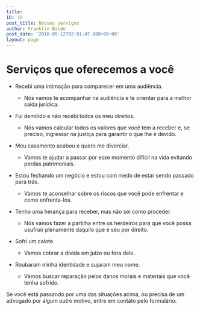 ```yaml
---
title: 
ID: 18
post_title: Nossos serviços
author: Franklin Baldo
post_date: '2016-05-12T02:01:47.000+00:00'
layout: page
---
```


# Serviços que oferecemos a você

* Recebi uma intimação para comparecer em uma audiência.
   * Nós vamos te acompanhar na audiência e te orientar para a melhor saída jurídica.

* Fui demitido e não recebi todos os meu direitos.
  * Nós vamos calcular todos os valores que você tem a receber e, se preciso, ingressar na justiça para garantir o que lhe é devido.

* Meu casamento acabou e quero me divorciar.
  * Vamos te ajudar a passar por esse momento difícil na vida evitando perdas patrimoniais.

* Estou fechando um negócio e estou com medo de estar sendo passado para trás.
  * Vamos te aconselhar sobre os riscos que você pode enfrentar e como enfrenta-los.

* Tenho uma herança para receber, mas não sei como proceder.
  * Nós vamos fazer a partilha entre os herdeiros para que você possa usufruir plenamente daquilo que é seu por direito.

* Sofri um calote.
  * Vamos cobrar a dívida em juízo ou fora dele.

* Roubaram minha identidade e sujaram meu nome.
  * Vamos buscar reparação pelos danos morais e materiais que você tenha sofrido.

Se você está passando por uma das situações acima, ou precisa de um advogado por algum outro motivo, entre em contato pelo formulário:
